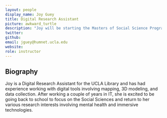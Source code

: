 ```yaml
---
layout: people
display_name: Joy Guey
title: Digital Research Assistant
picture: awkward_turtle
description: "Joy will be starting the Masters of Social Science Program at UCLA in the Fall and in the meantime, is excited to use her knowledge of digital research tools to help with various projects. She is especially interested in immersive technologies, mental health, and the built environment."
twitter:
github:
email: jguey@humnet.ucla.edu
website:
role: instructor
---
```


## Biography

Joy is a Digital Research Assistant for the UCLA Library and has had experience working with digital tools involving mapping, 3D modeling, and data collection. After working a couple of years in IT, she is excited to be going back to school to focus on the Social Sciences and return to her various research interests involving mental health and immersive technologies.

